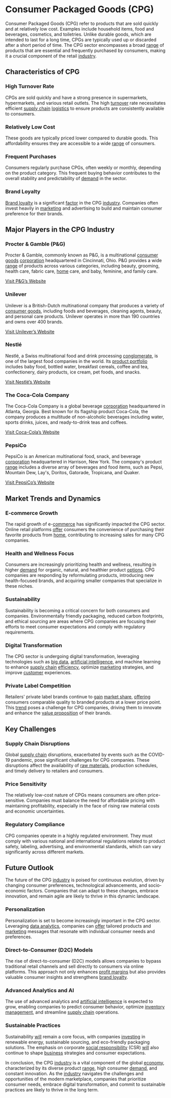 # Consumer Packaged Goods (CPG)

Consumer Packaged Goods (CPG) refer to products that are sold quickly and at relatively low cost. Examples include household items, food and beverages, cosmetics, and toiletries. Unlike durable goods, which are intended to last for a long time, CPGs are typically used up or discarded after a short period of time. The CPG sector encompasses a broad [range](../r/range.md) of products that are essential and frequently purchased by consumers, making it a crucial component of the retail [industry](../i/industry.md).

## Characteristics of CPG

### High Turnover Rate
CPGs are sold quickly and have a strong presence in supermarkets, hypermarkets, and various retail outlets. The high [turnover](../t/turnover.md) rate necessitates efficient [supply chain](../s/supply_chain.md) [logistics](../l/logistics.md) to ensure products are consistently available to consumers.

### Relatively Low Cost
These goods are typically priced lower compared to durable goods. This affordability ensures they are accessible to a wide [range](../r/range.md) of consumers.

### Frequent Purchases
Consumers regularly purchase CPGs, often weekly or monthly, depending on the product category. This frequent buying behavior contributes to the overall stability and predictability of [demand](../d/demand.md) in the sector.

### Brand Loyalty
[Brand loyalty](../b/brand_loyalty.md) is a significant [factor](../f/factor.md) in the CPG [industry](../i/industry.md). Companies often invest heavily in [marketing](../m/marketing.md) and advertising to build and maintain consumer preference for their brands.

## Major Players in the CPG Industry

### Procter & Gamble (P&G)
Procter & Gamble, commonly known as P&G, is a multinational [consumer goods](../c/consumer_goods.md) [corporation](../c/corporation.md) headquartered in Cincinnati, Ohio. P&G provides a wide [range](../r/range.md) of products across various categories, including beauty, grooming, health care, fabric care, [home](../h/home.md) care, and baby, feminine, and family care.

[Visit P&G’s Website](https://us.pg.com/)

### Unilever
Unilever is a British-Dutch multinational company that produces a variety of [consumer goods](../c/consumer_goods.md), including foods and beverages, cleaning agents, beauty, and personal care products. Unilever operates in more than 190 countries and owns over 400 brands.

[Visit Unilever’s Website](https://www.unilever.com/)

### Nestlé
Nestlé, a Swiss multinational food and drink processing [conglomerate](../c/conglomerate.md), is one of the largest food companies in the world. Its [product portfolio](../p/product_portfolio.md) includes baby food, bottled water, breakfast cereals, coffee and tea, confectionery, dairy products, ice cream, pet foods, and snacks.

[Visit Nestlé’s Website](https://www.nestle.com/)

### The Coca-Cola Company
The Coca-Cola Company is a global beverage [corporation](../c/corporation.md) headquartered in Atlanta, Georgia. Best known for its flagship product Coca-Cola, the company produces a multitude of non-alcoholic beverages including water, sports drinks, juices, and ready-to-drink teas and coffees.

[Visit Coca-Cola’s Website](https://www.coca-colacompany.com/)

### PepsiCo
PepsiCo is an American multinational food, snack, and beverage [corporation](../c/corporation.md) headquartered in Harrison, New York. The company's product [range](../r/range.md) includes a diverse array of beverages and food items, such as Pepsi, Mountain Dew, Lay's, Doritos, Gatorade, Tropicana, and Quaker.

[Visit PepsiCo’s Website](https://www.pepsico.com/)

## Market Trends and Dynamics

### E-commerce Growth
The rapid growth of e-[commerce](../c/commerce.md) has significantly impacted the CPG sector. Online retail platforms [offer](../o/offer.md) consumers the convenience of purchasing their favorite products from [home](../h/home.md), contributing to increasing sales for many CPG companies.

### Health and Wellness Focus
Consumers are increasingly prioritizing health and wellness, resulting in higher [demand](../d/demand.md) for organic, natural, and healthier product [options](../o/options.md). CPG companies are responding by reformulating products, introducing new health-focused brands, and acquiring smaller companies that specialize in these niches.

### Sustainability
Sustainability is becoming a critical concern for both consumers and companies. Environmentally friendly packaging, reduced carbon footprints, and ethical sourcing are areas where CPG companies are focusing their efforts to meet consumer expectations and comply with regulatory requirements.

### Digital Transformation
The CPG sector is undergoing digital transformation, leveraging technologies such as [big data](../b/big_data_in_trading.md), [artificial intelligence](../a/artificial_intelligence_in_trading.md), and machine learning to enhance [supply chain](../s/supply_chain.md) [efficiency](../e/efficiency.md), optimize [marketing](../m/marketing.md) strategies, and improve [customer](../c/customer.md) experiences.

### Private Label Competition
Retailers' private label brands continue to [gain](../g/gain.md) [market share](../m/market_share.md), [offering](../o/offering.md) consumers comparable quality to branded products at a lower price point. This [trend](../t/trend.md) poses a challenge for CPG companies, driving them to innovate and enhance the [value proposition](../v/value_proposition.md) of their brands.

## Key Challenges

### Supply Chain Disruptions
Global [supply chain](../s/supply_chain.md) disruptions, exacerbated by events such as the COVID-19 pandemic, pose significant challenges for CPG companies. These disruptions affect the availability of [raw materials](../r/raw_materials.md), production schedules, and timely delivery to retailers and consumers.

### Price Sensitivity
The relatively low-cost nature of CPGs means consumers are often price-sensitive. Companies must balance the need for affordable pricing with maintaining profitability, especially in the face of rising raw material costs and economic uncertainties.

### Regulatory Compliance
CPG companies operate in a highly regulated environment. They must comply with various national and international regulations related to product safety, labeling, advertising, and environmental standards, which can vary significantly across different markets.

## Future Outlook

The future of the CPG [industry](../i/industry.md) is poised for continuous evolution, driven by changing consumer preferences, technological advancements, and socio-economic factors. Companies that can adapt to these changes, embrace innovation, and remain agile are likely to thrive in this dynamic landscape.

### Personalization
Personalization is set to become increasingly important in the CPG sector. Leveraging [data analytics](../d/data_analytics.md), companies can [offer](../o/offer.md) tailored products and [marketing](../m/marketing.md) messages that resonate with individual consumer needs and preferences.

### Direct-to-Consumer (D2C) Models
The rise of direct-to-consumer (D2C) models allows companies to bypass traditional retail channels and sell directly to consumers via online platforms. This approach not only enhances [profit margins](../p/profit_margins_in_trading.md) but also provides valuable consumer insights and strengthens [brand loyalty](../b/brand_loyalty.md).

### Advanced Analytics and AI
The use of advanced analytics and [artificial intelligence](../a/artificial_intelligence_in_trading.md) is expected to grow, enabling companies to predict consumer behavior, optimize [inventory management](../i/inventory_management.md), and streamline [supply chain](../s/supply_chain.md) operations.

### Sustainable Practices
Sustainability [will](../w/will.md) remain a core focus, with companies [investing](../i/investing.md) in renewable energy, sustainable sourcing, and eco-friendly packaging solutions. The emphasis on corporate [social responsibility](../s/social_responsibility.md) (CSR) [will](../w/will.md) also continue to shape [business](../b/business.md) strategies and consumer expectations.

In conclusion, the CPG [industry](../i/industry.md) is a vital component of the global [economy](../e/economy.md), characterized by its diverse product [range](../r/range.md), high consumer [demand](../d/demand.md), and constant innovation. As the [industry](../i/industry.md) navigates the challenges and opportunities of the modern marketplace, companies that prioritize consumer needs, embrace digital transformation, and commit to sustainable practices are likely to thrive in the long term.